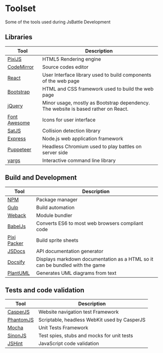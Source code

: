 
# Toolset

Some of the tools used during JsBattle Development

## Libraries

Tool                                                  | Description
------------------------------------------------------|-----------------------------------------
[PixiJS](http://www.pixijs.com/)                      | HTML5 Rendering engine
[CodeMirror](https://codemirror.net/)                 | Source codes editor
[React](https://facebook.github.io/react/)            | User Interface library used to build components of the web page
[Bootstrap](http://getbootstrap.com/)                 | HTML and CSS framework used to build the web page
[jQuery](https://jquery.com/)                         | Minor usage, mostly as Bootstrap dependency. The website is based rather on React.
[Font Awesome](http://fontawesome.io/)                | Icons for user interface
[SatJS](https://github.com/jriecken/sat-js)           | Collision detection library
[Express](https://expressjs.com/)                     | Node.js web application framework
[Puppeteer](https://github.com/GoogleChrome/puppeteer)| Headless Chromium used to play battles on server side
[yargs](http://yargs.js.org/)                         | Interactive command line library


## Build and Development

Tool                                                 | Description
-----------------------------------------------------|-----------------------------------------
[NPM](https://www.npmjs.com/)                        | Package manager
[Gulp](https://gulpjs.com/)                          | Build automation
[Weback](https://webpack.github.io/)                 | Module bundler
[BabelJs](https://babeljs.io/)                       | Converts ES6 to most web browsers compliant code
[Pixi Packer](https://github.com/gamevy/pixi-packer) | Build sprite sheets
[JSDocs](http://usejsdoc.org/)                       |  API documentation generator
[Docsify](https://docsify.js.org/)                   | Displays markdown documentation as a HTML so it can be bundled with the game
[PlantUML](http://plantuml.com/)                     | Generates UML diagrams from text

## Tests and code validation

Tool                                                 | Description
-----------------------------------------------------|-----------------------------------------
[CasperJS](http://casperjs.org/)                     | Website navigation test Framework
[PhantomJS](http://phantomjs.org/)                   | Scriptable, headless WebKit used by CasperJS
[Mocha](https://mochajs.org/)                        | Unit Tests Framework
[SinonJS](http://sinonjs.org/)                       | Test spies, stubs and mocks for unit tests
[JSHint](http://jshint.com/)                         | JavaScript code validation
